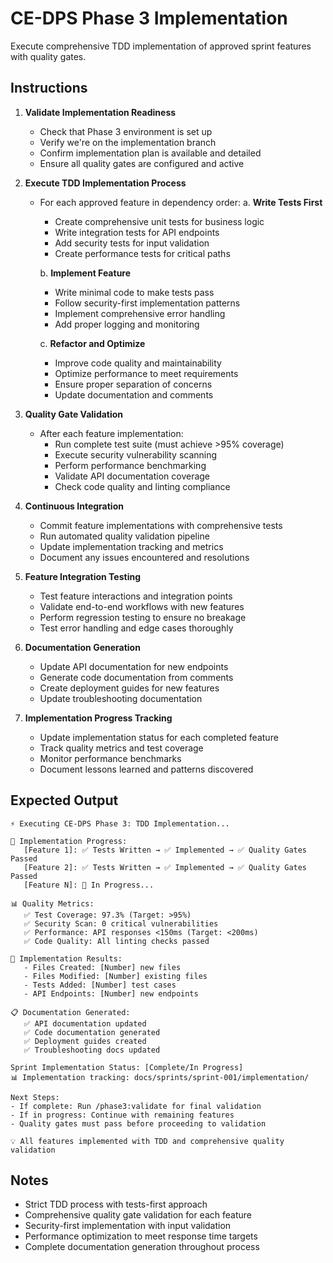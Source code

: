 # CE-DPS Phase 3 Implementation

Execute comprehensive TDD implementation of approved sprint features with quality gates.

## Instructions

1. **Validate Implementation Readiness**
   - Check that Phase 3 environment is set up
   - Verify we're on the implementation branch
   - Confirm implementation plan is available and detailed
   - Ensure all quality gates are configured and active

2. **Execute TDD Implementation Process**
   - For each approved feature in dependency order:
     a. **Write Tests First**
        - Create comprehensive unit tests for business logic
        - Write integration tests for API endpoints
        - Add security tests for input validation
        - Create performance tests for critical paths
     
     b. **Implement Feature**
        - Write minimal code to make tests pass
        - Follow security-first implementation patterns
        - Implement comprehensive error handling
        - Add proper logging and monitoring
     
     c. **Refactor and Optimize**
        - Improve code quality and maintainability
        - Optimize performance to meet requirements
        - Ensure proper separation of concerns
        - Update documentation and comments

3. **Quality Gate Validation**
   - After each feature implementation:
     - Run complete test suite (must achieve >95% coverage)
     - Execute security vulnerability scanning
     - Perform performance benchmarking
     - Validate API documentation coverage
     - Check code quality and linting compliance

4. **Continuous Integration**
   - Commit feature implementations with comprehensive tests
   - Run automated quality validation pipeline
   - Update implementation tracking and metrics
   - Document any issues encountered and resolutions

5. **Feature Integration Testing**
   - Test feature interactions and integration points
   - Validate end-to-end workflows with new features
   - Perform regression testing to ensure no breakage
   - Test error handling and edge cases thoroughly

6. **Documentation Generation**
   - Update API documentation for new endpoints
   - Generate code documentation from comments
   - Create deployment guides for new features
   - Update troubleshooting documentation

7. **Implementation Progress Tracking**
   - Update implementation status for each completed feature
   - Track quality metrics and test coverage
   - Monitor performance benchmarks
   - Document lessons learned and patterns discovered

## Expected Output

```
⚡ Executing CE-DPS Phase 3: TDD Implementation...

🔄 Implementation Progress:
   [Feature 1]: ✅ Tests Written → ✅ Implemented → ✅ Quality Gates Passed
   [Feature 2]: ✅ Tests Written → ✅ Implemented → ✅ Quality Gates Passed
   [Feature N]: 🔄 In Progress...

📊 Quality Metrics:
   ✅ Test Coverage: 97.3% (Target: >95%)
   ✅ Security Scan: 0 critical vulnerabilities
   ✅ Performance: API responses <150ms (Target: <200ms)
   ✅ Code Quality: All linting checks passed

🔧 Implementation Results:
   - Files Created: [Number] new files
   - Files Modified: [Number] existing files  
   - Tests Added: [Number] test cases
   - API Endpoints: [Number] new endpoints

📋 Documentation Generated:
   ✅ API documentation updated
   ✅ Code documentation generated
   ✅ Deployment guides created
   ✅ Troubleshooting docs updated

Sprint Implementation Status: [Complete/In Progress]
📊 Implementation tracking: docs/sprints/sprint-001/implementation/

Next Steps:
- If complete: Run /phase3:validate for final validation
- If in progress: Continue with remaining features
- Quality gates must pass before proceeding to validation

💡 All features implemented with TDD and comprehensive quality validation
```

## Notes
- Strict TDD process with tests-first approach
- Comprehensive quality gate validation for each feature
- Security-first implementation with input validation
- Performance optimization to meet response time targets
- Complete documentation generation throughout process